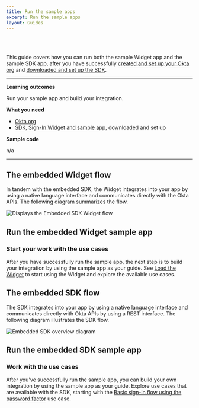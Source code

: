```yaml
---
title: Run the sample apps
excerpt: Run the sample apps
layout: Guides
---
```


<ApiLifecycle access="ie" /><br>
<ApiLifecycle access="Limited GA" /><br>

This guide covers how you can run both the sample Widget app and the sample SDK app, after you have successfully [created and set up your Okta org](/docs/guides/oie-embedded-common-org-setup/) and [downloaded and set up the SDK](/docs/guides/oie-embedded-common-download-setup-app).

---

**Learning outcomes**

Run your sample app and build your integration.

**What you need**

* [Okta org](https://developer.okta.com/signup/oie.html)
* [SDK, Sign-In Widget and sample app](/docs/guides/oie-embedded-common-download-setup-app), downloaded and set up

**Sample code**

n/a

---

## The embedded Widget flow

In tandem with the embedded SDK, the Widget integrates into your app by using a native language interface and communicates directly with the Okta APIs. The following diagram summarizes the flow.

<div class="common-image-format">

![Displays the Embedded SDK Widget flow](/img/oie-embedded-sdk/embedded-widget-overview.png)

</div>

## Run the embedded Widget sample app

<StackSelector snippet="runwidgetapp" noSelector />

### Start your work with the use cases

After you have successfully run the sample app, the next step is to build your integration by using the sample app as your guide. See [Load the Widget](/docs/guides/oie-embedded-widget-use-case-load/) to start using the Widget and explore the available use cases.

## The embedded SDK flow

The SDK integrates into your app by using a native language interface and communicates directly with Okta APIs by using a REST interface. The following diagram illustrates the SDK flow.

<div class="common-image-format">

![Embedded SDK overview diagram](/img/oie-embedded-sdk/embedded-sdk-overview.png)

</div>

## Run the embedded SDK sample app

<StackSelector snippet="runsdkapp" noSelector />

### Work with the use cases

After you've successfully run the sample app, you can build your own integration by using the sample app as your guide. Explore use cases that are available with the SDK, starting with the [Basic sign-in flow using the password factor](/docs/guides/oie-embedded-sdk-use-case-basic-sign-in/) use case.
